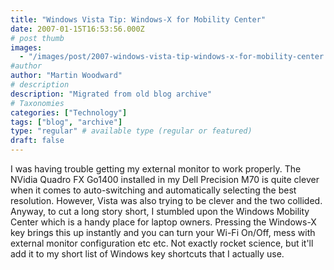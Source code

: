 ```yaml
---
title: "Windows Vista Tip: Windows-X for Mobility Center"
date: 2007-01-15T16:53:56.000Z
# post thumb
images:
  - "/images/post/2007-windows-vista-tip-windows-x-for-mobility-center.jpg"
#author
author: "Martin Woodward"
# description
description: "Migrated from old blog archive"
# Taxonomies
categories: ["Technology"]
tags: ["blog", "archive"]
type: "regular" # available type (regular or featured)
draft: false
---
```


[](http://www.woodwardweb.com/WindowsLiveWriter/WindowsVistaTipWindowsXforMobilityCenter_ED77/mobility_center4.png) I was having trouble getting my external monitor to work properly.  The NVidia Quadro FX Go1400 installed in my Dell Precision M70 is quite clever when it comes to auto-switching and automatically selecting the best resolution.  However, Vista was also trying to be clever and the two collided.  Anyway, to cut a long story short, I stumbled upon the Windows Mobility Center which is a handy place for laptop owners.  Pressing the Windows-X key brings this up instantly and you can turn your Wi-Fi On/Off, mess with external monitor configuration etc etc.  Not exactly rocket science, but it'll add it to my short list of Windows key shortcuts that I actually use.